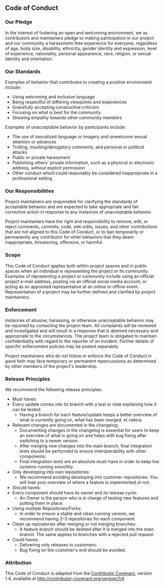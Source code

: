## Code of Conduct

### Our Pledge

In the interest of fostering an open and welcoming environment, we as
contributors and maintainers pledge to making participation in our project and
our community a harassment-free experience for everyone, regardless of age, body
size, disability, ethnicity, gender identity and expression, level of experience,
nationality, personal appearance, race, religion, or sexual identity and
orientation.

### Our Standards

Examples of behavior that contributes to creating a positive environment
include:

* Using welcoming and inclusive language
* Being respectful of differing viewpoints and experiences
* Gracefully accepting constructive criticism
* Focusing on what is best for the community
* Showing empathy towards other community members

Examples of unacceptable behavior by participants include:

* The use of sexualized language or imagery and unwelcome sexual attention or
advances
* Trolling, insulting/derogatory comments, and personal or political attacks
* Public or private harassment
* Publishing others' private information, such as a physical or electronic
  address, without explicit permission
* Other conduct which could reasonably be considered inappropriate in a
  professional setting

### Our Responsibilities

Project maintainers are responsible for clarifying the standards of acceptable
behavior and are expected to take appropriate and fair corrective action in
response to any instances of unacceptable behavior.

Project maintainers have the right and responsibility to remove, edit, or
reject comments, commits, code, wiki edits, issues, and other contributions
that are not aligned to this Code of Conduct, or to ban temporarily or
permanently any contributor for other behaviors that they deem inappropriate,
threatening, offensive, or harmful.

### Scope

This Code of Conduct applies both within project spaces and in public spaces
when an individual is representing the project or its community. Examples of
representing a project or community include using an official project e-mail
address, posting via an official social media account, or acting as an appointed
representative at an online or offline event. Representation of a project may be
further defined and clarified by project maintainers.

### Enforcement

Instances of abusive, harassing, or otherwise unacceptable behavior may be
reported by contacting the project team. All
complaints will be reviewed and investigated and will result in a response that
is deemed necessary and appropriate to the circumstances. The project team is
obligated to maintain confidentiality with regard to the reporter of an incident.
Further details of specific enforcement policies may be posted separately.

Project maintainers who do not follow or enforce the Code of Conduct in good
faith may face temporary or permanent repercussions as determined by other
members of the project's leadership.

### Release Principles

We recommend the following release principles:

*	Must haves:
  * Every update comes into its branch with a test or note explaining how it can be tested:
    * Having a branch for each feature/update keeps a better overview of what is currently going on, what has been  merged, et cetera.
  *	Relevant changes are documented in the changelog:
    * Documenting changes in the changelog is essential for users to keep an overview of what is going on and helps with bug fixing after switching to a newer version.
	* After merging new changes into the main branch, final integration tests should be performed to ensure interoperability with other components:
    * Final integration tests are an absolute must-have in order to keep live systems running smoothly.
  *	Only developing into own repositories:
    * We recommend avoiding developing into customer repositories. You will lose your overview of where a feature is implemented or not.
*	Should haves:
  * Every component should have its owner and its release cycle:
    * An Owner is the person who is in charge of testing new features and putting them in place.
  * Using multiple Repositories/Forks:
    * In order to ensure a stable and clean running version, we recommend having 2–3 repositories for each component.
  * Clean up repositories after merging or not merging branches:
    * A feature branch should be deleted after it is merged into the main branch. The same applies to branches with a rejected pull request.
*	Could haves:
	* Delivering only releases to customers:
    * Bug fixing on the customer's end should be avoided.

### Attribution

This Code of Conduct is adapted from the [Contributor Covenant](http://contributor-covenant.org), 
version 1.4, available at http://contributor-covenant.org/version/1/4.
